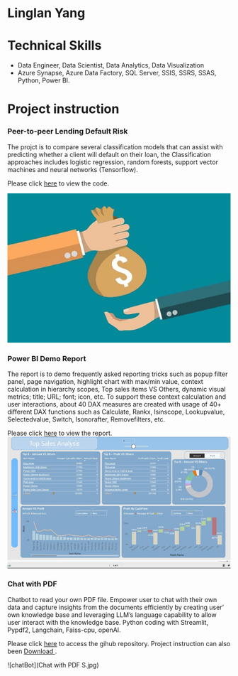 # Linglan Yang

# Technical Skills
- Data Engineer, Data Scientist, Data Analytics, Data Visualization
- Azure Synapse, Azure Data Factory, SQL Server, SSIS, SSRS, SSAS, Python, Power BI.

# Project instruction

### Peer-to-peer Lending Default Risk
The projct is to compare several classification models that can assist with predicting whether a client will default on their loan, 
the Classification approaches includes logistic regression, random forests, support vector machines and neural networks (Tensorflow). 

Please click [here](https://github.com/LingLanY/Machine-Learning/blob/main/Peer-to-peer%20Lending%20Default%20Risk.ipynb) to view the code.

![loan](paying-off-a-loan-early.jpg)


### Power BI Demo Report
The report is to demo frequently asked reporting tricks such as popup filter panel, page navigation, highlight chart with max/min value, context calculation in hierarchy scopes, Top sales items VS Others, dynamic visual metrics; title; URL; font; icon, etc. To support these context calculation and user interactions, about 40 DAX measures are created with usage of 40+ different DAX functions such as Calculate, Rankx, Isinscope, Lookupvalue, Selectedvalue, Switch, Isonorafter, Removefilters, etc. 

Please click [here](https://app.powerbi.com/view?r=eyJrIjoiMmRmN2FmZDQtMzc2YS00MTExLTgyZTQtYzFkNWFkOTE3ZGQ1IiwidCI6IjA3ZWI2YmFlLWQ1MWEtNDBhYS1iZDMxLTIzMTE4NDdhM2I2ZiIsImMiOjJ9) to view the report.
![Power BI](PBI.jpg)

### Chat with PDF 
Chatbot to read your own PDF file. Empower user to chat with their own data and capture insights from the documents efficiently by creating user’ own knowledge base and leveraging LLM’s language capability to allow user interact with the knowledge base. Python coding with Streamlit, Pypdf2, Langchain, Faiss-cpu, openAI.

Please click [here](https://github.com/LingLanY/AI) to access the gihub repository.  Project instruction can also been <a href="Chat with PDF.pdf" download>Download </a>.

![chatBot](Chat with PDF S.jpg)
